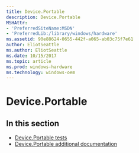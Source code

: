 ```yaml
---
title: Device.Portable
description: Device.Portable
MSHAttr:
- 'PreferredSiteName:MSDN'
- 'PreferredLib:/library/windows/hardware'
ms.assetid: 90e88624-0655-442f-a065-ab03c75f7e61
author: EliotSeattle
ms.author: EliotSeattle
ms.date: 10/15/2017
ms.topic: article
ms.prod: windows-hardware
ms.technology: windows-oem
---
```


# Device.Portable


## <span id="in_this_section"></span>In this section


-   [Device.Portable tests](device-portable-tests.md)
-   [Device.Portable additional documentation](device-portable-additional-documentation.md)

 

 






